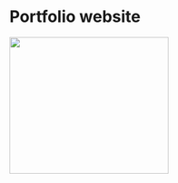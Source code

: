# Portfolio website
<img src="https://raw.githubusercontent.com/chayandatta/Online-Editor/master/octocat.png" height="240" width="280">
